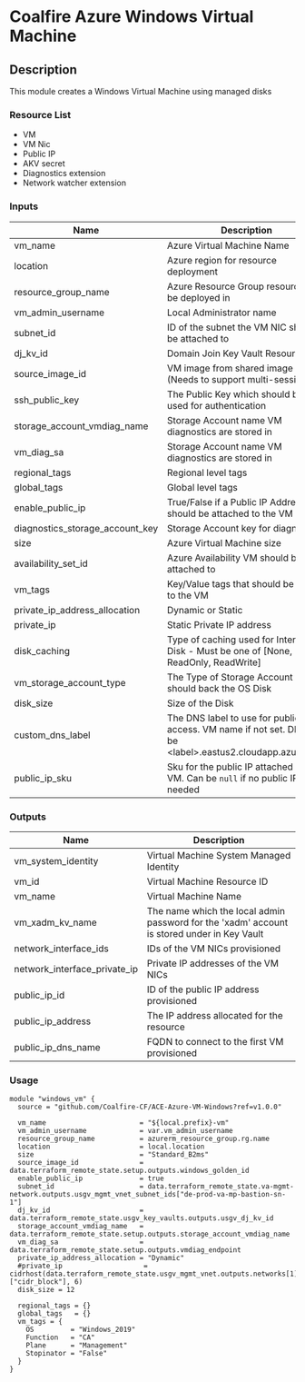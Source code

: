 # Coalfire Azure Windows Virtual Machine

## Description

This module creates a Windows Virtual Machine using managed disks

### Resource List

- VM
- VM Nic
- Public IP
- AKV secret
- Diagnostics extension
- Network watcher extension

### Inputs

| Name | Description | Type | Default | Required |
|------|-------------|------|---------|:-----:|
| vm_name | Azure Virtual Machine Name | string | N/A | yes |
| location | Azure region for resource deployment | string | N/A | yes |
| resource_group_name | Azure Resource Group resource will be deployed in | string | N/A | yes |
| vm_admin_username | Local Administrator name | string | N/A | yes |
| subnet_id | ID of the subnet the VM NIC should be attached to | string | N/A | yes |
| dj_kv_id | Domain Join Key Vault Resource ID | string | N/A | yes |
| source_image_id | VM image from shared image gallery (Needs to support multi-session) | string | N/A | yes |
| ssh_public_key | The Public Key which should be used for authentication | string | N/A | yes |
| storage_account_vmdiag_name | Storage Account name VM diagnostics are stored in | string | N/A | yes |
| vm_diag_sa | Storage Account name VM diagnostics are stored in | string | N/A | yes |
| regional_tags | Regional level tags | map(string) | N/A | yes |
| global_tags | Global level tags | map(string) | N/A | yes |
| enable_public_ip | True/False if a Public IP Address should be attached to the VM | bool | N/A | yes |
| diagnostics_storage_account_key | Storage Account key for diagnostics | string | N/A | yes |
| size | Azure Virtual Machine size | string | Standard_DS2_v2 | no |
| availability_set_id | Azure Availability VM should be attached to | string | null | no |
| vm_tags | Key/Value tags that should be added to the VM | map(string) | {} | no |
| private_ip_address_allocation | Dynamic or Static | string | Dynamic | no |
| private_ip | Static Private IP address | string | null | no |
| disk_caching | Type of caching used for Internal OS Disk - Must be one of [None, ReadOnly, ReadWrite] | string | ReadWrite | no |
| vm_storage_account_type | The Type of Storage Account which should back the OS Disk | string | StandardSSD_LRS | no |
| disk_size | Size of the Disk | number | 127 | no |
| custom_dns_label | The DNS label to use for public access. VM name if not set. DNS will be \<label\>.eastus2.cloudapp.azure.com | string | "" | no |
| public_ip_sku | Sku for the public IP attached to the VM. Can be `null` if no public IP needed | string | Standard | no |

### Outputs

| Name | Description |
|------|-------------|
| vm_system_identity | Virtual Machine System Managed Identity |
| vm_id | Virtual Machine Resource ID |
| vm_name | Virtual Machine Name |
| vm_xadm_kv_name | The name which the local admin password for the 'xadm' account is stored under in Key Vault |
| network_interface_ids | IDs of the VM NICs provisioned |
| network_interface_private_ip | Private IP addresses of the VM NICs |
| public_ip_id | ID of the public IP address provisioned |
| public_ip_address | The IP address allocated for the resource |
| public_ip_dns_name | FQDN to connect to the first VM provisioned |

### Usage

```hcl
module "windows_vm" {
  source = "github.com/Coalfire-CF/ACE-Azure-VM-Windows?ref=v1.0.0"

  vm_name                       = "${local.prefix}-vm"
  vm_admin_username             = var.vm_admin_username
  resource_group_name           = azurerm_resource_group.rg.name
  location                      = local.location
  size                          = "Standard_B2ms"
  source_image_id               = data.terraform_remote_state.setup.outputs.windows_golden_id
  enable_public_ip              = true
  subnet_id                     = data.terraform_remote_state.va-mgmt-network.outputs.usgv_mgmt_vnet_subnet_ids["de-prod-va-mp-bastion-sn-1"]
  dj_kv_id                      = data.terraform_remote_state.usgv_key_vaults.outputs.usgv_dj_kv_id
  storage_account_vmdiag_name   = data.terraform_remote_state.setup.outputs.storage_account_vmdiag_name
  vm_diag_sa                    = data.terraform_remote_state.setup.outputs.vmdiag_endpoint
  private_ip_address_allocation = "Dynamic"
  #private_ip                    = cidrhost(data.terraform_remote_state.usgv_mgmt_vnet.outputs.networks[1]["cidr_block"], 6)
  disk_size = 12

  regional_tags = {}
  global_tags   = {}
  vm_tags = {
    OS         = "Windows_2019"
    Function   = "CA"
    Plane      = "Management"
    Stopinator = "False"
  }
}
```
